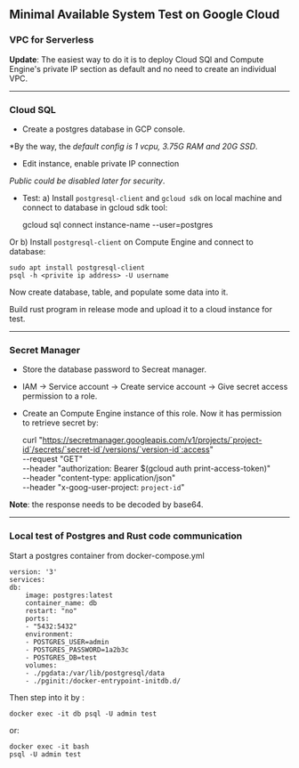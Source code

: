Minimal Available System Test on Google Cloud
---

### VPC for Serverless

**Update**: The easiest way to do it is to deploy Cloud SQl and Compute Engine's private IP section as default and no need to create an individual VPC.

---

### Cloud SQL

+ Create a postgres database in GCP console.

*By the way, the *default config is 1 vcpu, 3.75G RAM and 20G SSD*.

+ Edit instance, enable private IP connection

*Public could be disabled later for security*.

+ Test: a) Install `postgresql-client` and `gcloud sdk` on local machine and connect to database in gcloud sdk tool:

    gcloud sql connect instance-name --user=postgres

Or b) Install `postgresql-client` on Compute Engine and connect to database:

    sudo apt install postgresql-client
    psql -h <privite ip address> -U username

Now create database, table, and populate some data into it.

Build rust program in release mode and upload it to a cloud instance for test.

---

### Secret Manager

+ Store the database password to Secreat manager.

+ IAM -> Service account -> Create service account -> Give secret access permission to a role.

+ Create an Compute Engine instance of this role. Now it has permission to retrieve secret by:

    curl "https://secretmanager.googleapis.com/v1/projects/`project-id`/secrets/`secret-id`/versions/`version-id`:access" \
        --request "GET" \
        --header "authorization: Bearer $(gcloud auth print-access-token)" \
        --header "content-type: application/json" \
        --header "x-goog-user-project: `project-id`"

**Note**: the response needs to be decoded by base64.

---

### Local test of Postgres and Rust code communication

Start a postgres container from docker-compose.yml

    version: '3'
    services:
    db:
        image: postgres:latest
        container_name: db
        restart: "no"
        ports:
        - "5432:5432"
        environment:
        - POSTGRES_USER=admin
        - POSTGRES_PASSWORD=1a2b3c
        - POSTGRES_DB=test
        volumes:
        - ./pgdata:/var/lib/postgresql/data
        - ./pginit:/docker-entrypoint-initdb.d/


Then step into it by :

    docker exec -it db psql -U admin test

or:

    docker exec -it bash
    psql -U admin test

